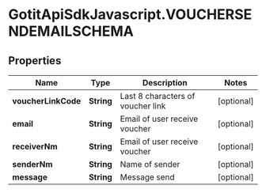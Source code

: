 # GotitApiSdkJavascript.VOUCHERSENDEMAILSCHEMA

## Properties

Name | Type | Description | Notes
------------ | ------------- | ------------- | -------------
**voucherLinkCode** | **String** | Last 8 characters of voucher link | [optional] 
**email** | **String** | Email of user receive voucher | [optional] 
**receiverNm** | **String** | Email of user receive voucher | [optional] 
**senderNm** | **String** | Name of sender | [optional] 
**message** | **String** | Message send | [optional] 


